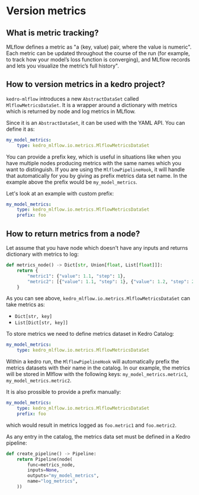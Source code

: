 # Version metrics

## What is metric tracking?

MLflow defines a metric as "a (key, value) pair, where the value is numeric". Each metric can be updated throughout the course of the run (for example, to track how your model’s loss function is converging), and MLflow records and lets you visualize the metric’s full history".

## How to version metrics in a kedro project?

`kedro-mlflow` introduces a new ``AbstractDataSet`` called ``MlflowMetricsDataSet``. It is a wrapper around a dictionary with metrics which is returned by node and log metrics in MLflow.

Since it is an ``AbstractDataSet``, it can be used with the YAML API. You can define it as:

```yaml
my_model_metrics:
    type: kedro_mlflow.io.metrics.MlflowMetricsDataSet
```

You can provide a prefix key, which is useful in situations like when you have multiple nodes producing metrics with the same names which you want to distinguish. If you are using the ``MlflowPipelineHook``, it will handle that automatically for you by giving as prefix metrics data set name. In the example above the prefix would be ``my_model_metrics``.

Let's look at an example with custom prefix:

```yaml
my_model_metrics:
    type: kedro_mlflow.io.metrics.MlflowMetricsDataSet
    prefix: foo
```

## How to return metrics from a node?

Let assume that you have node which doesn't have any inputs and returns dictionary with metrics to log:

```python
def metrics_node() -> Dict[str, Union[float, List[float]]]:
    return {
        "metric1": {"value": 1.1, "step": 1},
        "metric2": [{"value": 1.1, "step": 1}, {"value": 1.2, "step": 2}]
    }
```

As you can see above, ``kedro_mlflow.io.metrics.MlflowMetricsDataSet`` can take metrics as:

- ``Dict[str, key]``
- ``List[Dict[str, key]]``

To store metrics we need to define metrics dataset in Kedro Catalog:

```yaml
my_model_metrics:
    type: kedro_mlflow.io.metrics.MlflowMetricsDataSet
```

Within a kedro run, the ``MlflowPipelineHook`` will automatically prefix the metrics datasets with their name in the catalog. In our example, the metrics will be stored in Mlflow with the following keys: ``my_model_metrics.metric1``, ``my_model_metrics.metric2``.

It is also prossible to provide a prefix manually:

```yaml
my_model_metrics:
    type: kedro_mlflow.io.metrics.MlflowMetricsDataSet
    prefix: foo
```

which would result in metrics logged as ``foo.metric1`` and ``foo.metric2``.

As any entry in the catalog, the metrics data set must be defined in a Kedro pipeline:

```python
def create_pipeline() -> Pipeline:
    return Pipeline(node(
        func=metrics_node,
        inputs=None,
        outputs="my_model_metrics",
        name="log_metrics",
    ))
```
